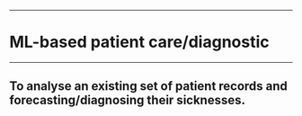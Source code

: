 ___
# ML-based patient care/diagnostic
___

## To analyse an existing set of patient records and forecasting/diagnosing their sicknesses. 
